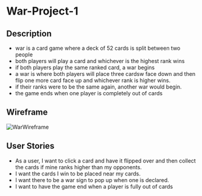 # War-Project-1

## Description
- war is a card game where a deck of 52 cards is split between two people
- both players will play a card and whichever is the highest rank wins
- if both players play the same ranked card, a war begins
- a war is where both players will place three cardsw face down and then flip one more card face up and whichever rank is higher wins.
- if their ranks were to be the same again, another war would begin.
- the game ends when one player is completely out of cards

## Wireframe 
![WarWireframe](https://user-images.githubusercontent.com/91819733/162468920-b92fc1a1-126a-40b3-bc8b-f63f3e7e4822.png)

## User Stories
- As a user, I want to click a card and have it flipped over and then collect the cards if mine ranks higher than my opponents.
- I want the cards I win to be placed near my cards.
- I want there to be a war sign to pop up when one is declared.
- I want to have the game end when a player is fully out of cards